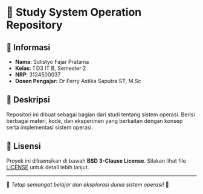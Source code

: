 # 📘 Study System Operation Repository

## 📌 Informasi
- **Nama**: Sulistyo Fajar Pratama  
- **Kelas**: 1 D3 IT B, Semester 2  
- **NRP**: 3124500037
- **Dosen Pengajar:** Dr Ferry Astika Saputra ST, M.Sc

## 📖 Deskripsi
Repositori ini dibuat sebagai bagian dari studi tentang sistem operasi. Berisi berbagai materi, kode, dan eksperimen yang berkaitan dengan konsep serta implementasi sistem operasi.

## 📜 Lisensi
Proyek ini dilisensikan di bawah **BSD 3-Clause License**. Silakan lihat file [LICENSE](LICENSE) untuk detail lebih lanjut.

---
📌 *Tetap semangat belajar dan eksplorasi dunia sistem operasi!* 🚀
